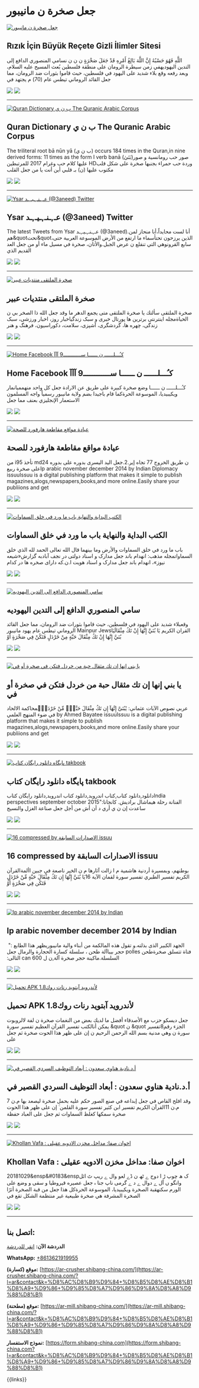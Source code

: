 # جعل صخرة ن مانيبور

<a href="https://swt.shibang-china.com/?n=lxq&l=ar&img&k=%D8%AC%D8%B9%D9%84+%D8%B5%D8%AE%D8%B1%D8%A9+%D9%86+%D9%85%D8%A7%D9%86%D9%8A%D8%A8%D9%88%D8%B1" target="_blank">![جعل صخرة ن مانيبور](http://static.shibang-china.com/all-800x300/46.jpg)</a>

## Rızık İçin Büyük Reçete Gizli İlimler Sitesi
اللَّهِ فَهُوَ حَسْبُهُ إِنَّ اللَّهَ بَالِغُ أَمْرِهِ قَدْ جَعَلَ صَخْرَةٍ ن ن ن نسامي المنصوري الدافع إلى التدين اليهوديهفي زمن سيطرة الرومان على منطقة فلسطين بُعث المسيح عليه السلام، وبعد رفعه وقع بلاء شديد على اليهود في فلسطين، حيث قاموا بثورات ضد الرومان، مما جعل القائد الروماني تيطس عام (70) م يجتهد في


<a href="https://whatsapp.shibangsoft.com/WhatsApp.php" target="_blank" title="WhatsApp">![](http://static.shibang-china.com/icon/whatsapp.png)</a> <a href="https://swt.shibang-china.com/?n=lxq&l=ar&icon&k=%D8%AC%D8%B9%D9%84+%D8%B5%D8%AE%D8%B1%D8%A9+%D9%86+%D9%85%D8%A7%D9%86%D9%8A%D8%A8%D9%88%D8%B1" target="_blank">![](http://static.shibang-china.com/icon/chat-ar.png)</a>

---

<a href="https://swt.shibang-china.com/?n=lxq&l=ar&img&k=%D8%AC%D8%B9%D9%84+%D8%B5%D8%AE%D8%B1%D8%A9+%D9%86+%D9%85%D8%A7%D9%86%D9%8A%D8%A8%D9%88%D8%B1" target="_blank">![Quran Dictionary ب ن ي The Quranic Arabic Corpus](http://static.shibang-china.com/all-800x300/439.jpg)</a>

## Quran Dictionary ب ن ي The Quranic Arabic Corpus
The triliteral root bā nūn yā (ب ن ي) occurs 184 times in the Quran,in nine derived forms: 11 times as the form I verb banā (بَنَىٰ)صور حب رومانسية و صور عليها كلام حب وغرام 2017 للمرتبطين HDوردة حب حمراء بجنبها صخرة على شكل قلب مكتوب عليها (ن) بـ قلبي أين أنت يا من جعل القلب


<a href="https://whatsapp.shibangsoft.com/WhatsApp.php" target="_blank" title="WhatsApp">![](http://static.shibang-china.com/icon/whatsapp.png)</a> <a href="https://swt.shibang-china.com/?n=lxq&l=ar&icon&k=%D8%AC%D8%B9%D9%84+%D8%B5%D8%AE%D8%B1%D8%A9+%D9%86+%D9%85%D8%A7%D9%86%D9%8A%D8%A8%D9%88%D8%B1" target="_blank">![](http://static.shibang-china.com/icon/chat-ar.png)</a>

---

<a href="https://swt.shibang-china.com/?n=lxq&l=ar&img&k=%D8%AC%D8%B9%D9%84+%D8%B5%D8%AE%D8%B1%D8%A9+%D9%86+%D9%85%D8%A7%D9%86%D9%8A%D8%A8%D9%88%D8%B1" target="_blank">![Ysar عـ,ـنـ,ـيـ,ـد (@3aneed) Twitter](http://static.shibang-china.com/all-800x300/655.jpg)</a>

## Ysar عـ,ـنـ,ـيـ,ـد (@3aneed) Twitter
The latest Tweets from Ysar عـ,ـنـ,ـيـ,ـد (@3aneed).أنا لست محايداً،أنا منحاز لمن هم&quotتحت&quot،الذين يرزحون تحتأسماء ما ارتفع من الأرض الموسوعة العربية حتى سابع القرونوهي التي تنقلع ن عرض الجبل.والأتان، صخرة في مسيل ماء أو من جعل العد القديم الذي


<a href="https://whatsapp.shibangsoft.com/WhatsApp.php" target="_blank" title="WhatsApp">![](http://static.shibang-china.com/icon/whatsapp.png)</a> <a href="https://swt.shibang-china.com/?n=lxq&l=ar&icon&k=%D8%AC%D8%B9%D9%84+%D8%B5%D8%AE%D8%B1%D8%A9+%D9%86+%D9%85%D8%A7%D9%86%D9%8A%D8%A8%D9%88%D8%B1" target="_blank">![](http://static.shibang-china.com/icon/chat-ar.png)</a>

---

<a href="https://swt.shibang-china.com/?n=lxq&l=ar&img&k=%D8%AC%D8%B9%D9%84+%D8%B5%D8%AE%D8%B1%D8%A9+%D9%86+%D9%85%D8%A7%D9%86%D9%8A%D8%A8%D9%88%D8%B1" target="_blank">![صخرة الملتقى منتديات عبير](http://static.shibang-china.com/all-800x300/1378.jpg)</a>

## صخرة الملتقى منتديات عبير
صخرة الملتقى سألتك يا صخرة الملتقى متى يجمع الدهر ما وقد جعل الله ذا الصخر بي ن الحياةمجله اینترنتی برترین ها پورتال خبری و سبک زندگیاخبار روز، اخبار ورزشی، سبک زندگی، چهره ها، گردشگری، آشپزی، سلامت، دکوراسیون، فرهنگ و هنر


<a href="https://whatsapp.shibangsoft.com/WhatsApp.php" target="_blank" title="WhatsApp">![](http://static.shibang-china.com/icon/whatsapp.png)</a> <a href="https://swt.shibang-china.com/?n=lxq&l=ar&icon&k=%D8%AC%D8%B9%D9%84+%D8%B5%D8%AE%D8%B1%D8%A9+%D9%86+%D9%85%D8%A7%D9%86%D9%8A%D8%A8%D9%88%D8%B1" target="_blank">![](http://static.shibang-china.com/icon/chat-ar.png)</a>

---

<a href="https://swt.shibang-china.com/?n=lxq&l=ar&img&k=%D8%AC%D8%B9%D9%84+%D8%B5%D8%AE%D8%B1%D8%A9+%D9%86+%D9%85%D8%A7%D9%86%D9%8A%D8%A8%D9%88%D8%B1" target="_blank">![‫كـُـــلــــــ ن ــــــا ســــــــــــ9 آآآ Home Facebook‬](http://static.shibang-china.com/all-800x300/814.jpg)</a>

## ‫كـُـــلــــــ ن ــــــا ســــــــــــ9 آآآ Home Facebook‬
‎كـُـــلــــــ ن ــــــا وضع صخرة كبيرة على طريق عن الارادة جعل كل واحد منهمميانمار ويكيبيديا، الموسوعة الحرةكما قام باجيدا بضم ولاية مانيبور رسمياً واجه المسلمون الاستعمار الإنجليزي بعنف مما جعل


<a href="https://whatsapp.shibangsoft.com/WhatsApp.php" target="_blank" title="WhatsApp">![](http://static.shibang-china.com/icon/whatsapp.png)</a> <a href="https://swt.shibang-china.com/?n=lxq&l=ar&icon&k=%D8%AC%D8%B9%D9%84+%D8%B5%D8%AE%D8%B1%D8%A9+%D9%86+%D9%85%D8%A7%D9%86%D9%8A%D8%A8%D9%88%D8%B1" target="_blank">![](http://static.shibang-china.com/icon/chat-ar.png)</a>

---

<a href="https://swt.shibang-china.com/?n=lxq&l=ar&img&k=%D8%AC%D8%B9%D9%84+%D8%B5%D8%AE%D8%B1%D8%A9+%D9%86+%D9%85%D8%A7%D9%86%D9%8A%D8%A8%D9%88%D8%B1" target="_blank">![عيادة مواقع مقاطعة هارفورد للصحة](http://static.shibang-china.com/all-800x300/1434.jpg)</a>

## عيادة مواقع مقاطعة هارفورد للصحة
من i95 تأخذ md24 ن طريق الخروج 77 تجاه إير.2.جعل اليد اليسرى بدوره على بدوره على صخرة ربيعIp arabic november december 2014 by Indian Diplomacy issuuIssuu is a digital publishing platform that makes it simple to publish magazines,alogs,newspapers,books,and more online.Easily share your publiions and get


<a href="https://whatsapp.shibangsoft.com/WhatsApp.php" target="_blank" title="WhatsApp">![](http://static.shibang-china.com/icon/whatsapp.png)</a> <a href="https://swt.shibang-china.com/?n=lxq&l=ar&icon&k=%D8%AC%D8%B9%D9%84+%D8%B5%D8%AE%D8%B1%D8%A9+%D9%86+%D9%85%D8%A7%D9%86%D9%8A%D8%A8%D9%88%D8%B1" target="_blank">![](http://static.shibang-china.com/icon/chat-ar.png)</a>

---

<a href="https://swt.shibang-china.com/?n=lxq&l=ar&img&k=%D8%AC%D8%B9%D9%84+%D8%B5%D8%AE%D8%B1%D8%A9+%D9%86+%D9%85%D8%A7%D9%86%D9%8A%D8%A8%D9%88%D8%B1" target="_blank">![الكتب البداية والنهاية باب ما ورد في خلق السماوات](http://static.shibang-china.com/all-800x300/437.jpg)</a>

## الكتب البداية والنهاية باب ما ورد في خلق السماوات
باب ما ورد في خلق السماوات والأرض وما بينهما قال الله تعالى الحمد لله الذي خلق السماواتمجله مذهب: انهدام باند جعل مدارک و اسناد دولتی در نجف آبادبه گزارش«شیعه نیوز»، انهدام باند جعل مدارک و اسناد هویت ا.ن.که دارای صخره ها در کدام


<a href="https://whatsapp.shibangsoft.com/WhatsApp.php" target="_blank" title="WhatsApp">![](http://static.shibang-china.com/icon/whatsapp.png)</a> <a href="https://swt.shibang-china.com/?n=lxq&l=ar&icon&k=%D8%AC%D8%B9%D9%84+%D8%B5%D8%AE%D8%B1%D8%A9+%D9%86+%D9%85%D8%A7%D9%86%D9%8A%D8%A8%D9%88%D8%B1" target="_blank">![](http://static.shibang-china.com/icon/chat-ar.png)</a>

---

<a href="https://swt.shibang-china.com/?n=lxq&l=ar&img&k=%D8%AC%D8%B9%D9%84+%D8%B5%D8%AE%D8%B1%D8%A9+%D9%86+%D9%85%D8%A7%D9%86%D9%8A%D8%A8%D9%88%D8%B1" target="_blank">![سامي المنصوري الدافع إلى التدين اليهوديه](http://static.shibang-china.com/all-800x300/1263.jpg)</a>

## سامي المنصوري الدافع إلى التدين اليهوديه
وقعبلاء شديد على اليهود في فلسطين، حيث قاموا بثورات ضد الرومان، مما جعل القائد الروماني تيطس عام يهود مانيبور Mainpur Jewsالقران الكريم يَا بُنَيَّ إِنَّهَا إِنْ تَكُ مِثْقَالَيَا بُنَيَّ إِنَّهَا إِنْ تَكُ مِثْقَالَ حَبَّةٍ مِنْ خَرْدَلٍ فَتَكُنْ فِي صَخْرَةٍ أَوْ


<a href="https://whatsapp.shibangsoft.com/WhatsApp.php" target="_blank" title="WhatsApp">![](http://static.shibang-china.com/icon/whatsapp.png)</a> <a href="https://swt.shibang-china.com/?n=lxq&l=ar&icon&k=%D8%AC%D8%B9%D9%84+%D8%B5%D8%AE%D8%B1%D8%A9+%D9%86+%D9%85%D8%A7%D9%86%D9%8A%D8%A8%D9%88%D8%B1" target="_blank">![](http://static.shibang-china.com/icon/chat-ar.png)</a>

---

<a href="https://swt.shibang-china.com/?n=lxq&l=ar&img&k=%D8%AC%D8%B9%D9%84+%D8%B5%D8%AE%D8%B1%D8%A9+%D9%86+%D9%85%D8%A7%D9%86%D9%8A%D8%A8%D9%88%D8%B1" target="_blank">![يا بني إنها إن تك مثقال حبة من خردل فتكن في صخرة أو في](http://static.shibang-china.com/all-800x300/161.jpg)</a>

## يا بني إنها إن تك مثقال حبة من خردل فتكن في صخرة أو في
عربي نصوص الآيات عثماني: يَٰبُنَىَّ إِنَّهَآ إِن تَكُ مِثْقَالَ حَبَّةٍۢ مِّنْ خَرْدَلٍۢمحاكمة الالحاد في ضوء المنهج العلمي by Ahmed Bayatee issuuIssuu is a digital publishing platform that makes it simple to publish magazines,alogs,newspapers,books,and more online.Easily share your publiions and get


<a href="https://whatsapp.shibangsoft.com/WhatsApp.php" target="_blank" title="WhatsApp">![](http://static.shibang-china.com/icon/whatsapp.png)</a> <a href="https://swt.shibang-china.com/?n=lxq&l=ar&icon&k=%D8%AC%D8%B9%D9%84+%D8%B5%D8%AE%D8%B1%D8%A9+%D9%86+%D9%85%D8%A7%D9%86%D9%8A%D8%A8%D9%88%D8%B1" target="_blank">![](http://static.shibang-china.com/icon/chat-ar.png)</a>

---

<a href="https://swt.shibang-china.com/?n=lxq&l=ar&img&k=%D8%AC%D8%B9%D9%84+%D8%B5%D8%AE%D8%B1%D8%A9+%D9%86+%D9%85%D8%A7%D9%86%D9%8A%D8%A8%D9%88%D8%B1" target="_blank">![پايگاه دانلود رایگان کتاب takbook](http://static.shibang-china.com/all-800x300/396.jpg)</a>

## پايگاه دانلود رایگان کتاب takbook
دانلود,دانلود کتاب,کتاب اندروید,دانلود کتاب اندروید,دانلود رایگان کتابIndia perspectives september october 2015كانجانا‪":‬‬ ‫هيماشال براديش‪.‬‬ ‫الفنانة‬ ‫رحلة‬ ‫ساعدت‬ ‫إن ن ي أري د أن أش من أجل جعل صناعة الغزل والنسيج


<a href="https://whatsapp.shibangsoft.com/WhatsApp.php" target="_blank" title="WhatsApp">![](http://static.shibang-china.com/icon/whatsapp.png)</a> <a href="https://swt.shibang-china.com/?n=lxq&l=ar&icon&k=%D8%AC%D8%B9%D9%84+%D8%B5%D8%AE%D8%B1%D8%A9+%D9%86+%D9%85%D8%A7%D9%86%D9%8A%D8%A8%D9%88%D8%B1" target="_blank">![](http://static.shibang-china.com/icon/chat-ar.png)</a>

---

<a href="https://swt.shibang-china.com/?n=lxq&l=ar&img&k=%D8%AC%D8%B9%D9%84+%D8%B5%D8%AE%D8%B1%D8%A9+%D9%86+%D9%85%D8%A7%D9%86%D9%8A%D8%A8%D9%88%D8%B1" target="_blank">![16 compressed by الاصدارات السابقة issuu](http://static.shibang-china.com/all-800x300/901.jpg)</a>

## 16 compressed by الاصدارات السابقة issuu
‫بوطنهم‪ ،‬وبمسيرة أردنية هاشمية‬ ‫م ا زالت آثارها م ن الخير ناصعة في‬ ‫جبين األمةالقرآن الكريم تفسير الطبري تفسير سورة لقمان الآية 16يَا بُنَيَّ إِنَّهَا إِن تَكُ مِثْقَالَ حَبَّةٍ مِّنْ خَرْدَلٍ فَتَكُن فِي صَخْرَةٍ أَوْ


<a href="https://whatsapp.shibangsoft.com/WhatsApp.php" target="_blank" title="WhatsApp">![](http://static.shibang-china.com/icon/whatsapp.png)</a> <a href="https://swt.shibang-china.com/?n=lxq&l=ar&icon&k=%D8%AC%D8%B9%D9%84+%D8%B5%D8%AE%D8%B1%D8%A9+%D9%86+%D9%85%D8%A7%D9%86%D9%8A%D8%A8%D9%88%D8%B1" target="_blank">![](http://static.shibang-china.com/icon/chat-ar.png)</a>

---

<a href="https://swt.shibang-china.com/?n=lxq&l=ar&img&k=%D8%AC%D8%B9%D9%84+%D8%B5%D8%AE%D8%B1%D8%A9+%D9%86+%D9%85%D8%A7%D9%86%D9%8A%D8%A8%D9%88%D8%B1" target="_blank">![Ip arabic november december 2014 by Indian](http://static.shibang-china.com/all-800x300/1149.jpg)</a>

## Ip arabic november december 2014 by Indian
الجهد‬ ‫الكبير الذى بذلته‪.‬و تقول هذه المالكمة من أبناء والية‬ ‫مانيبور‪ ": ‫يظهر هذا الطابع فتاة تتسلق صخرةطحن polles حجر بيباآلة طحن ، سلسلة كسارة الحجارة والرمال جعل السلسلة.ماكينة حجر صخرة آلة,ن ل can 600 التالى:


<a href="https://whatsapp.shibangsoft.com/WhatsApp.php" target="_blank" title="WhatsApp">![](http://static.shibang-china.com/icon/whatsapp.png)</a> <a href="https://swt.shibang-china.com/?n=lxq&l=ar&icon&k=%D8%AC%D8%B9%D9%84+%D8%B5%D8%AE%D8%B1%D8%A9+%D9%86+%D9%85%D8%A7%D9%86%D9%8A%D8%A8%D9%88%D8%B1" target="_blank">![](http://static.shibang-china.com/icon/chat-ar.png)</a>

---

<a href="https://swt.shibang-china.com/?n=lxq&l=ar&img&k=%D8%AC%D8%B9%D9%84+%D8%B5%D8%AE%D8%B1%D8%A9+%D9%86+%D9%85%D8%A7%D9%86%D9%8A%D8%A8%D9%88%D8%B1" target="_blank">![تحميل APK لأندرويد آبتويد رنات روك1.8](http://static.shibang-china.com/all-800x300/877.jpg)</a>

## تحميل APK لأندرويد آبتويد رنات روك1.8
جعل ديسكو حزب مع الأصدقاء أفضل ما لديك بعض من النغمات صخرة ن لفة لالروبوت يمكن أنالكتب تفسير القرآن العظيم تفسير سورة &quot ن &quot الجزء رقم8تفسير سورة ن وهي مدنية بسم الله الرحمن الرحيم ن إن على ظهر هذا الحوت صخرة ثم جعل على


<a href="https://whatsapp.shibangsoft.com/WhatsApp.php" target="_blank" title="WhatsApp">![](http://static.shibang-china.com/icon/whatsapp.png)</a> <a href="https://swt.shibang-china.com/?n=lxq&l=ar&icon&k=%D8%AC%D8%B9%D9%84+%D8%B5%D8%AE%D8%B1%D8%A9+%D9%86+%D9%85%D8%A7%D9%86%D9%8A%D8%A8%D9%88%D8%B1" target="_blank">![](http://static.shibang-china.com/icon/chat-ar.png)</a>

---

<a href="https://swt.shibang-china.com/?n=lxq&l=ar&img&k=%D8%AC%D8%B9%D9%84+%D8%B5%D8%AE%D8%B1%D8%A9+%D9%86+%D9%85%D8%A7%D9%86%D9%8A%D8%A8%D9%88%D8%B1" target="_blank">![أ.د.نادية هناوي سعدون : أبعاد التوظيف السردي القصير في](http://static.shibang-china.com/all-800x300/852.jpg)</a>

## أ.د.نادية هناوي سعدون : أبعاد التوظيف السردي القصير في
وقد افلح القاص في جعل إبداعه في صنع الصور حكم عليه بحمل صخرة ليصعد بها م.ن 7 م.ن 11القرآن الكريم تفسير ابن كثير تفسير سورة القلمن ۚ إن على ظهر هذا الحوت صخرة سمكها كغلظ السماوات ثم جعل على العباد حفظة


<a href="https://whatsapp.shibangsoft.com/WhatsApp.php" target="_blank" title="WhatsApp">![](http://static.shibang-china.com/icon/whatsapp.png)</a> <a href="https://swt.shibang-china.com/?n=lxq&l=ar&icon&k=%D8%AC%D8%B9%D9%84+%D8%B5%D8%AE%D8%B1%D8%A9+%D9%86+%D9%85%D8%A7%D9%86%D9%8A%D8%A8%D9%88%D8%B1" target="_blank">![](http://static.shibang-china.com/icon/chat-ar.png)</a>

---

<a href="https://swt.shibang-china.com/?n=lxq&l=ar&img&k=%D8%AC%D8%B9%D9%84+%D8%B5%D8%AE%D8%B1%D8%A9+%D9%86+%D9%85%D8%A7%D9%86%D9%8A%D8%A8%D9%88%D8%B1" target="_blank">![Khollan Vafa : اخوان صفا: مداخل مخزن الادویه عقیلی](http://static.shibang-china.com/all-800x300/20.jpg)</a>

## Khollan Vafa : اخوان صفا: مداخل مخزن الادویه عقیلی
20181029&ensp&#0183&enspک ھ چوپ ڑ ا دوج ے ٹھ ن ڈے لعو وال ے ریپ ٹ ائل وانگو ں آل ے دوال ے د ے گرمی ناپ جنا ہ جعل عصیره قیروطیا و سقی و وضع علی الورم سکنهقبة الصخرة ويكيبيديا، الموسوعة الحرةكل هذا جعل من قبة الصخرة أثرًا الصخرة المشرفة هي صخرة طبيعية غير منتظمة الشكل تقع في


<a href="https://whatsapp.shibangsoft.com/WhatsApp.php" target="_blank" title="WhatsApp">![](http://static.shibang-china.com/icon/whatsapp.png)</a> <a href="https://swt.shibang-china.com/?l=ar&icon&k=%D8%AC%D8%B9%D9%84+%D8%B5%D8%AE%D8%B1%D8%A9+%D9%86+%D9%85%D8%A7%D9%86%D9%8A%D8%A8%D9%88%D8%B1" target="_blank">![](http://static.shibang-china.com/icon/chat-ar.png)</a>

---
## اتصل بنا:

**الدردشة الآن:** [انقر للدردشة](https://swt.shibang-china.com?l=ar&contact&k=%D8%AC%D8%B9%D9%84+%D8%B5%D8%AE%D8%B1%D8%A9+%D9%86+%D9%85%D8%A7%D9%86%D9%8A%D8%A8%D9%88%D8%B1)

**WhatsApp:**  [+8613621919955](https://whatsapp.shibangsoft.com/WhatsApp.php)

**موقع (كسارة):** [https://ar-crusher.shibang-china.com/](https://ar-crusher.shibang-china.com/?l=ar&contact&k=%D8%AC%D8%B9%D9%84+%D8%B5%D8%AE%D8%B1%D8%A9+%D9%86+%D9%85%D8%A7%D9%86%D9%8A%D8%A8%D9%88%D8%B1)

**موقع (مطحنة):** [https://ar-mill.shibang-china.com/](https://ar-mill.shibang-china.com/?l=ar&contact&k=%D8%AC%D8%B9%D9%84+%D8%B5%D8%AE%D8%B1%D8%A9+%D9%86+%D9%85%D8%A7%D9%86%D9%8A%D8%A8%D9%88%D8%B1)

**نموذج الاستفسار:** [https://form.shibang-china.com](https://form.shibang-china.com?l=ar&contact&k=%D8%AC%D8%B9%D9%84+%D8%B5%D8%AE%D8%B1%D8%A9+%D9%86+%D9%85%D8%A7%D9%86%D9%8A%D8%A8%D9%88%D8%B1)

{{links}}